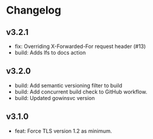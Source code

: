 # Changelog

## v3.2.1

* fix: Overriding X-Forwarded-For request header (#13)
* build: Adds lfs to docs action

## v3.2.0

* build: Add semantic versioning filter to build
* build: Add concurrent build check to GitHub workflow.
* build: Updated gowinsvc version

## v3.1.0

* feat: Force TLS version 1.2 as minimum.

